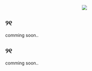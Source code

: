 <p align="center"> <img src= https://readme-typing-svg.demolab.com?font=Pixelify+Sans&size=22&duration=2500&pause=1200&color=F7CCE8&center=true&vCenter=true&random=false&width=420&lines=hi+%E2%99%A1;my+name+is+julia;%EA%92%B0+p.s%3A+i+love+cats+%EA%92%B1+;%E0%AB%AE+-+%EF%BB%8C+%E2%80%A2+%E1%83%90 /> </p>

## ୨୧
comming soon..

## ୨୧
comming soon..


